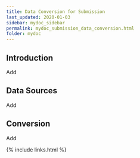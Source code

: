```yaml
---
title: Data Conversion for Submission
last_updated: 2020-01-03
sidebar: mydoc_sidebar
permalink: mydoc_submission_data_conversion.html
folder: mydoc
---
```


## Introduction

<font class='toBeAdded'>Add</font>

## Data Sources

<font class='toBeAdded'>Add</font>

## Conversion

<font class='toBeAdded'>Add</font>

{% include links.html %}
